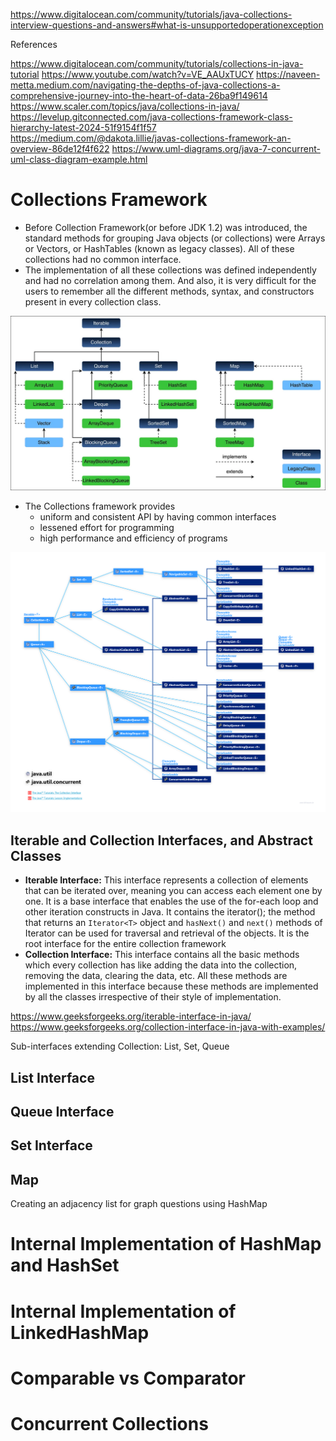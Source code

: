 

https://www.digitalocean.com/community/tutorials/java-collections-interview-questions-and-answers#what-is-unsupportedoperationexception


References

https://www.digitalocean.com/community/tutorials/collections-in-java-tutorial
https://www.youtube.com/watch?v=VE_AAUxTUCY
https://naveen-metta.medium.com/navigating-the-depths-of-java-collections-a-comprehensive-journey-into-the-heart-of-data-26ba9f149614
https://www.scaler.com/topics/java/collections-in-java/
https://levelup.gitconnected.com/java-collections-framework-class-hierarchy-latest-2024-51f9154f1f57
https://medium.com/@dakota.lillie/javas-collections-framework-an-overview-86de12f4f622
https://www.uml-diagrams.org/java-7-concurrent-uml-class-diagram-example.html


# Collections Framework

- Before Collection Framework(or before JDK 1.2) was introduced, the standard methods for grouping Java objects (or collections) were Arrays or Vectors, or HashTables (known as legacy classes). All of these collections had no common interface.
- The implementation of all these collections was defined independently and had no correlation among them. And also, it is very difficult for the users to remember all the different methods, syntax, and constructors present in every collection class.

![Collections-Framework-Hierarchy.webp](../../diagrams/Collections-Framework-Hierarchy.webp)


- The Collections framework provides
  - uniform and consistent API by having common interfaces
  - lessened effort for programming
  - high performance and efficiency of programs


![Collection-Hierarchy.png](../../diagrams/Collection-Hierarchy.png)

## Iterable and Collection Interfaces, and Abstract Classes

- **Iterable Interface:** This interface represents a collection of elements that can be iterated over, meaning you can access each element one by one. It is a base interface that enables the use of the for-each loop and other iteration constructs in Java. It contains the iterator(); the method that returns an `Iterator<T>` object and `hasNext()` and `next()` methods of Iterator can be used for traversal and retrieval of the objects. It is the root interface for the entire collection framework
- **Collection Interface:** This interface contains all the basic methods which every collection has like adding the data into the collection, removing the data, clearing the data, etc. All these methods are implemented in this interface because these methods are implemented by all the classes irrespective of their style of implementation. 

https://www.geeksforgeeks.org/iterable-interface-in-java/
https://www.geeksforgeeks.org/collection-interface-in-java-with-examples/


Sub-interfaces extending Collection: List, Set, Queue


## List Interface



## Queue Interface

## Set Interface



## Map
Creating an adjacency list for graph questions using HashMap
# Internal Implementation of HashMap and HashSet

# Internal Implementation of LinkedHashMap

# Comparable vs Comparator

# Concurrent Collections

##
